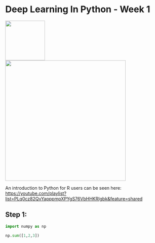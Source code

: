 # Deep Learning In Python - Week 1

<img src="https://github.com/deepLearningInPython/deeplearninginpythonclassroom-week1_python_pandas_numpy-DLIP_Week1_Python_Pandas_Numpy/blob/main/assets/uvalogo.svg.png?raw=true" width="125">    <img src="https://github.com/deepLearningInPython/deeplearninginpythonclassroom-week1_python_pandas_numpy-DLIP_Week1_Python_Pandas_Numpy/blob/main/assets/pythonlogo.jpeg?raw=true" width="380">


An introduction to Python for R users can be seen here: https://youtube.com/playlist?list=PLq0cz82QvYapppmpXPYgS76VbHHKRIgbk&feature=shared

## Step 1: 

```python
import numpy as np

np.sum([1,2,3])
```
